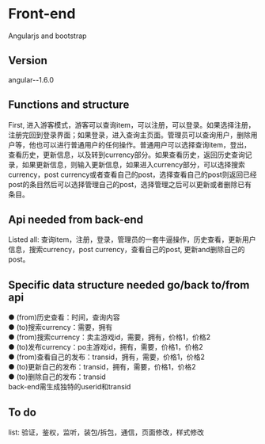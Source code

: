 # Front-end
Angularjs and bootstrap
## Version
angular--1.6.0
## Functions and structure
First, 进入游客模式，游客可以查询item，可以注册，可以登录。如果选择注册，注册完回到登录界面；如果登录，进入查询主页面。管理员可以查询用户，删除用户等，他也可以进行普通用户的任何操作。普通用户可以选择查询item，登出，查看历史，更新信息，以及转到currency部分。如果查看历史，返回历史查询记录，如果更新信息，则输入更新信息，如果进入currency部分，可以选择搜索currency，post currency或者查看自己的post，选择查看自己的post则返回已经post的条目然后可以选择管理自己的post，选择管理之后可以更新或者删除已有条目。
## Api needed from back-end
Listed all: 查询item，注册，登录，管理员的一套牛逼操作，历史查看，更新用户信息，搜索currency，post currency，查看自己的post, 更新and删除自己的post。<br>
## Specific data structure needed go/back to/from api
● (from)历史查看：时间，查询内容<br>
● (to)搜索currency：需要，拥有<br>
● (from)搜索currency：卖主游戏id，需要，拥有，价格1，价格2<br>
● (to)发布currency：po主游戏id，拥有，需要，价格1，价格2<br>
● (from)查看自己的发布：transid，拥有，需要，价格1，价格2<br>
● (to)更新自己的发布：transid，拥有，需要，价格1，价格2<br>
● (to)删除自己的发布：transid<br>
back-end需生成独特的userid和transid
## To do
list: 验证，鉴权，监听，装包/拆包，通信，页面修改，样式修改
